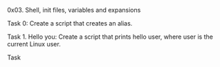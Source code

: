 0x03. Shell, init files, variables and expansions

Task 0: Create a script that creates an alias.

Task 1. Hello you: Create a script that prints hello user, where user is the current Linux user.

Task
